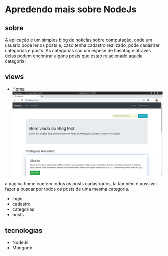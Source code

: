 # Apredendo mais sobre NodeJs

## sobre
A aplicação é um simples blog de noticías sobre computação, onde um usuário pode ler os posts e, caso tenha cadastro realizado, pode cadastrar categorias e posts. As categorias sao um espese de hashtag e atraves delas podem encontrar algons posts que estao relacionado aquela categoria!

## views

- Home
![Home](https://github.com/J-Keven/Blog_NodeJs/blob/master/img/Captura%20de%20tela%20de%202020-02-10%2016-42-31.png)


a pagina home contem todos os posts cadastrados, la também é possivel fazer a buscar por todos os posts de uma mesma categoria.

- login
- cadastro
- categorias 
- posts


## tecnologias
- NodeJs
- Mongodb
## 